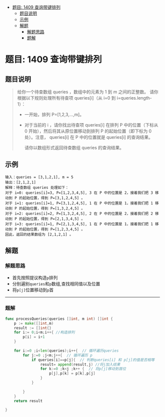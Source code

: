 * [题目: 1409 查询带键排列](#%E9%A2%98%E7%9B%AE-1313-%E8%A7%A3%E5%8E%8B%E7%BC%A9%E7%BC%96%E7%A0%81%E5%88%97%E8%A1%A8)
  * [题目说明](#%E9%A2%98%E7%9B%AE%E8%AF%B4%E6%98%8E)
  * [示例](#%E7%A4%BA%E4%BE%8B)
  * [解题](#%E8%A7%A3%E9%A2%98)
    * [解题思路](#%E8%A7%A3%E9%A2%98%E6%80%9D%E8%B7%AF)
    * [题解](#%E9%A2%98%E8%A7%A3)



# 题目: 1409 查询带键排列



## 题目说明

> 给你一个待查数组 queries ，数组中的元素为 1 到 m 之间的正整数。 请你根据以下规则处理所有待查项 queries[i]（从 i=0 到 i=queries.length-1）：
>
> * 一开始，排列 P=[1,2,3,...,m]。
>
> * 对于当前的 i ，请你找出待查项 queries[i] 在排列 P 中的位置（下标从 0 开始），然后将其从原位置移动到排列 P 的起始位置（即下标为 0 处）。注意， queries[i] 在 P 中的位置就是 queries[i] 的查询结果。
>
>   
>
>   请你以数组形式返回待查数组  queries 的查询结果。
>
> 



## 示例



```
输入：queries = [3,1,2,1], m = 5
输出：[2,1,2,1] 
解释：待查数组 queries 处理如下：
对于 i=0: queries[i]=3, P=[1,2,3,4,5], 3 在 P 中的位置是 2，接着我们把 3 移动到 P 的起始位置，得到 P=[3,1,2,4,5] 。
对于 i=1: queries[i]=1, P=[3,1,2,4,5], 1 在 P 中的位置是 1，接着我们把 1 移动到 P 的起始位置，得到 P=[1,3,2,4,5] 。 
对于 i=2: queries[i]=2, P=[1,3,2,4,5], 2 在 P 中的位置是 2，接着我们把 2 移动到 P 的起始位置，得到 P=[2,1,3,4,5] 。
对于 i=3: queries[i]=1, P=[2,1,3,4,5], 1 在 P 中的位置是 1，接着我们把 1 移动到 P 的起始位置，得到 P=[1,2,3,4,5] 。 
因此，返回的结果数组为 [2,1,2,1] 。 

```



## 解题



### 解题思路

* 首先按照提议构造`p`排列
* 分别遍别`queries`和`p`数组,查找相同值以及位置
* 将`p[j]`位置移动到`p`首



***

### 题解

```go
func processQueries(queries []int, m int) []int {
    p := make([]int,m)
    result := []int{}
    for i:= 0;i<m;i++{ //构造排列
        p[i] = i+1
    }
    
    for i:=0 ;i<len(queries);i++{  // 循环遍历queries
        for j:=0 ;j<m;j++{  // 循环遍历 p
            if queries[i]==p[j]{  // 判断queries[i] 和 p[j]的值是否相等
                result= append(result,j) //将j加入结果
                for k:=0 ;k<j ;k++ {  // 将p[j]移动到首位
                    p[j],p[k] = p[k],p[j]
                }
            }
            
        }
    }
    return result
    
}
```

